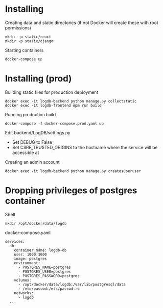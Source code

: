 # Installing
Creating data and static directories (if not Docker will create these with root permissions)

    mkdir -p static/react
    mkdir -p static/django

Starting containers

    docker-compose up

# Installing (prod)

Building static files for production deployment

    docker exec -it logdb-backend python manage.py collectstatic
    docker exec -it logdb-frontend npm run build

Running production build

    docker-compose -f docker-compose.prod.yaml up

Edit backend/LogDB/settings.py
- Set DEBUG to False
- Set CSRF_TRUSTED_ORIGINS to the hostname where the service will be accessible at

Creating an admin account

    docker exec -it logdb-backend python manage.py createsuperuser

# Dropping privileges of postgres container

Shell

    mkdir /opt/docker/data/logdb

docker-compose.yaml

    services:
      db:
        container_name: logdb-db
        user: 1000:1000
        image: postgres
        environment:
          - POSTGRES_NAME=postgres
          - POSTGRES_USER=postgres
          - POSTGRES_PASSWORD=postgres
        volumes:
          - /opt/docker/data/logdb:/var/lib/postgresql/data
          - /etc/passwd:/etc/passwd:ro
        networks:
          - logdb
      ...